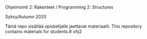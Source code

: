 Ohjelmointi 2: Rakenteet / Programming 2: Structures

Syksy/Autumn 2020

Tämä repo sisältää opiskelijalle jaettavat materiaalit.
This repository contains materials for students.# ohj2
